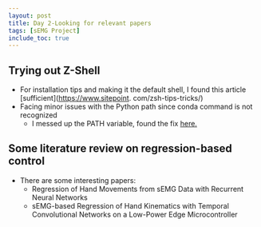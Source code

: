 ```yaml
---
layout: post
title: Day 2-Looking for relevant papers
tags: [sEMG Project]
include_toc: true
---
```


## Trying out Z-Shell
- For installation tips and making it the default shell, I found this article [sufficient](https://www.sitepoint.
  com/zsh-tips-tricks/)
- Facing minor issues with the Python path since conda command is not recognized
  - I messed up the PATH variable, found the fix [here.](https://stackoverflow.com/questions/18428374/commands-not-found-on-zsh)

## Some literature review on regression-based control
- There are some interesting papers:
  - Regression of Hand Movements from sEMG Data with Recurrent Neural Networks
  - sEMG-based Regression of Hand Kinematics with Temporal Convolutional Networks on a Low-Power Edge Microcontroller
  

